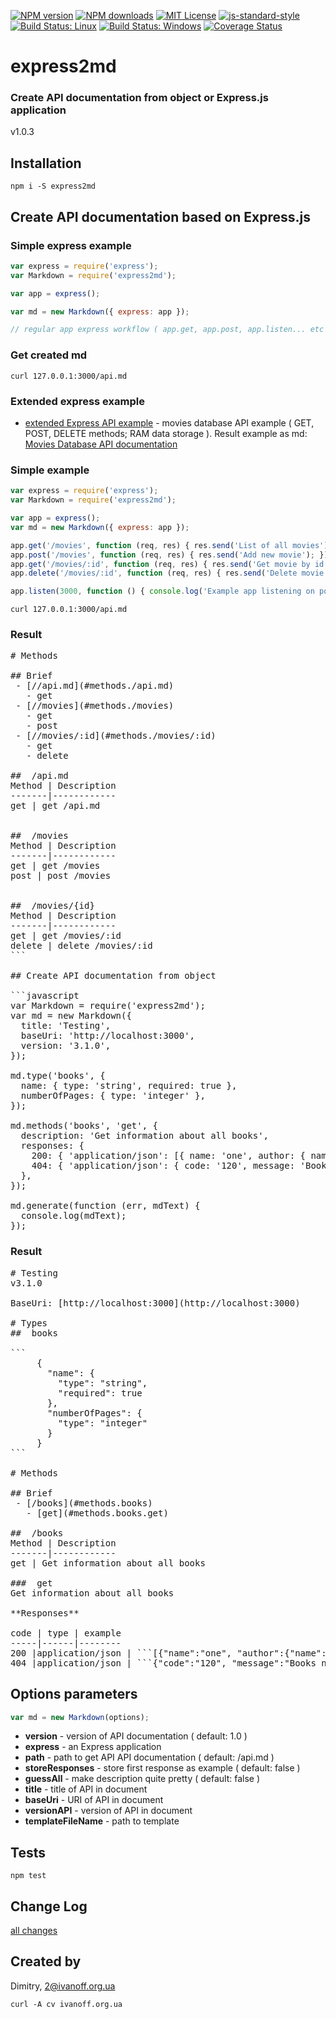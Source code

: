 
[![NPM version][npm-version-image]][npm-url]
[![NPM downloads][npm-downloads-image]][npm-url]
[![MIT License][license-image]][license-url]
[![js-standard-style][standard-style-image]][standard-style-url]
[![Build Status: Linux][travis-image]][travis-url]
[![Build Status: Windows][appveyor-image]][appveyor-url]
[![Coverage Status][coveralls-image]][coveralls-url]


# express2md

### Create API documentation from object or Express.js application

 v1.0.3


## Installation
```npm i -S express2md```


## Create API documentation based on Express.js

### Simple express example

```javascript
var express = require('express');
var Markdown = require('express2md');

var app = express();

var md = new Markdown({ express: app });

// regular app express workflow ( app.get, app.post, app.listen... etc )
```

### Get created md

```curl 127.0.0.1:3000/api.md```


### Extended express example

- [extended Express API example](docs/express_movies_api.md) - movies database API example ( GET, POST, DELETE methods; RAM data storage ). Result example as md: [Movies Database API documentation](docs/express_movies_api_result.md)

### Simple example

```javascript
var express = require('express');
var Markdown = require('express2md');

var app = express();
var md = new Markdown({ express: app });

app.get('/movies', function (req, res) { res.send('List of all movies'); });
app.post('/movies', function (req, res) { res.send('Add new movie'); });
app.get('/movies/:id', function (req, res) { res.send('Get movie by id'); });
app.delete('/movies/:id', function (req, res) { res.send('Delete movie by id'); });

app.listen(3000, function () { console.log('Example app listening on port 3000!'); });
```

```curl 127.0.0.1:3000/api.md```

### Result

<pre>
# Methods

## Brief
 - [//api.md](#methods./api.md)
   - get
 - [//movies](#methods./movies)
   - get
   - post
 - [//movies/:id](#methods./movies/:id)
   - get
   - delete

## <a name="methods./api.md"></a> /api.md
Method | Description
-------|------------
get | get /api.md


## <a name="methods./movies"></a> /movies
Method | Description
-------|------------
get | get /movies
post | post /movies


## <a name="methods./movies/:id"></a> /movies/{id}
Method | Description
-------|------------
get | get /movies/:id
delete | delete /movies/:id
```

## Create API documentation from object

```javascript
var Markdown = require('express2md');
var md = new Markdown({
  title: 'Testing',
  baseUri: 'http://localhost:3000',
  version: '3.1.0',
});

md.type('books', {
  name: { type: 'string', required: true },
  numberOfPages: { type: 'integer' },
});

md.methods('books', 'get', {
  description: 'Get information about all books',
  responses: {
    200: { 'application/json': [{ name: 'one', author: { name: 'Art' } }] },
    404: { 'application/json': { code: '120', message: 'Books not found' } },
  },
});

md.generate(function (err, mdText) {
  console.log(mdText);
});
</pre>


### Result

<pre>
# Testing
v3.1.0

BaseUri: [http://localhost:3000](http://localhost:3000)

# Types
## <a name="types.books"></a> books

```
     {
       "name": {
         "type": "string",
         "required": true
       },
       "numberOfPages": {
         "type": "integer"
       }
     }
```

# Methods

## Brief
 - [/books](#methods.books)
   - [get](#methods.books.get)

## <a name="methods.books"></a> /books
Method | Description
-------|------------
get | Get information about all books

### <a name="methods.books.get"></a> get
Get information about all books

**Responses**

code | type | example
-----|------|--------
200 |application/json | ```[{"name":"one", "author":{"name":"Art"}}]```
404 |application/json | ```{"code":"120", "message":"Books not found"}```
</pre>

## Options parameters

```javascript
var md = new Markdown(options);
```

 - **version** - version of API documentation ( default: 1.0 )
 - **express** - an Express application
 - **path** - path to get API API documentation ( default: /api.md )
 - **storeResponses** - store first response as example ( default: false )
 - **guessAll** - make description quite pretty ( default: false )
 - **title** - title of API in document
 - **baseUri** - URI of API in document
 - **versionAPI** - version of API in document
 - **templateFileName** - path to template


## Tests

```npm test```


## Change Log

[all changes](CHANGELOG.md)


## Created by

Dimitry, 2@ivanoff.org.ua

```curl -A cv ivanoff.org.ua```


[license-image]: http://img.shields.io/badge/license-MIT-blue.svg?style=flat
[license-url]: LICENSE

[standard-style-image]: https://img.shields.io/badge/code%20style-airbnb-blue.svg?style=flat
[standard-style-url]: https://github.com/airbnb/javascript

[npm-url]: https://npmjs.org/package/express2md
[npm-version-image]: http://img.shields.io/npm/v/express2md.svg?style=flat
[npm-downloads-image]: http://img.shields.io/npm/dm/express2md.svg?style=flat

[travis-url]: https://travis-ci.org/ivanoff/express2md
[travis-image]: https://travis-ci.org/ivanoff/express2md.svg?branch=master

[appveyor-url]: https://ci.appveyor.com/project/ivanoff/express2md/branch/master
[appveyor-image]: https://ci.appveyor.com/api/projects/status/lp3nhnam1eyyqh33/branch/master?svg=true

[coveralls-url]: https://coveralls.io/github/ivanoff/express2md
[coveralls-image]: https://coveralls.io/repos/github/ivanoff/express2md/badge.svg
